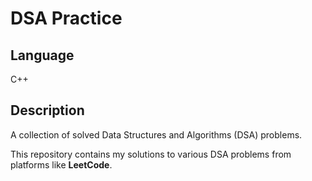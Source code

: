 # DSA Practice

## Language
C++

## Description
A collection of solved Data Structures and Algorithms (DSA) problems.

This repository contains my solutions to various DSA problems from platforms like **LeetCode**.
